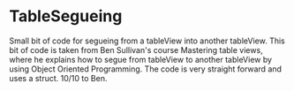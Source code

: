 # TableSegueing
Small bit of code for segueing from a tableView into another tableView.
This bit of code is taken from Ben Sullivan's course Mastering table views, where he explains how to segue from tableView to another 
tableView by using Object Oriented Programming. The code is very straight forward and uses a struct.
10/10 to Ben.
